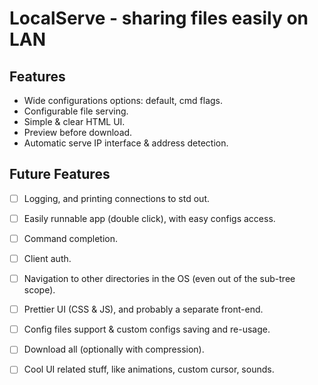 # LocalServe - sharing files easily on LAN

## Features

* Wide configurations options: default, cmd flags.
* Configurable file serving.
* Simple & clear HTML UI.
* Preview before download.
* Automatic serve IP interface & address detection.


## Future Features

* [ ] Logging, and printing connections to std out.
* [ ] Easily runnable app (double click), with easy configs access.
* [ ] Command completion.
* [ ] Client auth.
* [ ] Navigation to other directories in the OS (even out of the sub-tree scope).
* [ ] Prettier UI (CSS & JS), and probably a separate front-end.
* [ ] Config files support & custom configs saving and re-usage.
* [ ] Download all (optionally with compression).
* [ ] Cool UI related stuff, like animations, custom cursor, sounds.

